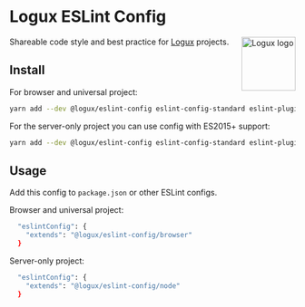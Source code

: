 # Logux ESLint Config

<img align="right" width="95" height="95" alt="Logux logo"
     src="https://cdn.rawgit.com/logux/logux/master/logo.svg">

Shareable code style and best practice for [Logux] projects.

[Logux]: https://github.com/logux/logux

## Install

For browser and universal project:

```sh
yarn add --dev @logux/eslint-config eslint-config-standard eslint-plugin-promise eslint-plugin-jest eslint-plugin-node eslint-plugin-es5 eslint-plugin-standard eslint-plugin-security eslint-plugin-import eslint-plugin-import-helpers eslint
```

For the server-only project you can use config with ES2015+ support:

```sh
yarn add --dev @logux/eslint-config eslint-config-standard eslint-plugin-promise eslint-plugin-jest eslint-plugin-node eslint-plugin-standard eslint-plugin-security eslint-plugin-import eslint-plugin-import-helpers eslint-plugin-prefer-let eslint
```

## Usage

Add this config to `package.json` or other ESLint configs.

Browser and universal project:

```sh
  "eslintConfig": {
    "extends": "@logux/eslint-config/browser"
  }
```

Server-only project:

```sh
  "eslintConfig": {
    "extends": "@logux/eslint-config/node"
  }
```

